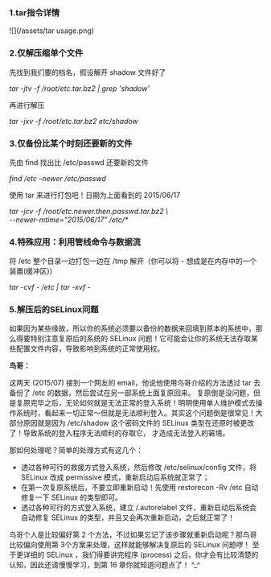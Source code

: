 ### 1.tar指令详情

![](/assets/tar usage.png)

### 2.仅解压缩单个文件

先找到我们要的档名，假设解开 shadow 文件好了

_tar -jtv -f /root/etc.tar.bz2 \| grep 'shadow'_

再进行解压

_tar -jxv -f /root/etc.tar.bz2 etc/shadow_

### 3.仅备份比某个时刻还要新的文件

先由 find 找出比 /etc/passwd 还要新的文件

_find /etc -newer /etc/passwd_

使用 tar 来进行打包吧！日期为上面看到的 2015/06/17

_tar -jcv -f /root/etc.newer.then.passwd.tar.bz2 \  
--newer-mtime="2015/06/17" /etc/\*_

### 4.特殊应用：利用管线命令与数据流

将 /etc 整个目录一边打包一边在 /tmp 解开（你可以将 - 想成是在内存中的一个装置\(缓冲区\)）

_tar -cvf - /etc \| tar -xvf -_

### 5.解压后的SELinux问题

如果因为某些缘故，所以你的系统必须要以备份的数据来回填到原本的系统中，那么得要特别注意复原后的系统的 SELinux 问题！它可能会让你的系统无法存取某些配置文件内容，导致影响到系统的正常使用权。

**鸟哥：**

这两天 \(2015/07\) 接到一个网友的 email，他说他使用鸟哥介绍的方法透过 tar 去备份了 /etc 的数据，然后尝试在另一部系统上面复原回来。 复原倒是没问题，但是复原完毕之后，无论如何就是无法正常的登入系统！明明使用单人维护模式去操作系统时，看起来一切正常～但就是无法顺利登入。其实这个问题倒是很常见！大部分原因就是因为 /etc/shadow 这个密码文件的 SELinux 类型在还原时被更改了！导致系统的登入程序无法顺利的存取它， 才造成无法登入的窘境。

那如何处理呢？简单的处理方式有这几个：

* 透过各种可行的救援方式登入系统，然后修改 /etc/selinux/config 文件，将 SELinux 改成 permissive 模式，重新启动后系统就正常了；
* 在第一次复原系统后，不要立即重新启动！先使用 restorecon -Rv /etc 自动修复一下 SELinux 的类型即可。
* 透过各种可行的方式登入系统，建立 /.autorelabel 文件，重新启动后系统会自动修复 SELinux 的类型，并且又会再次重新启动，之后就正常了！

鸟哥个人是比较偏好第 2 个方法，不过如果忘记了该步骤就重新启动呢？那鸟哥比较偏向使用第 3个方案来处理，这样就能够解决复原后的 SELinux 问题啰！ 至于更详细的 SELinux ，我们得要讲完程序 \(process\) 之后，你才会有比较清楚的认知，因此还请慢慢学习，到第 16 章你就知道问题点了！ ^\_^

